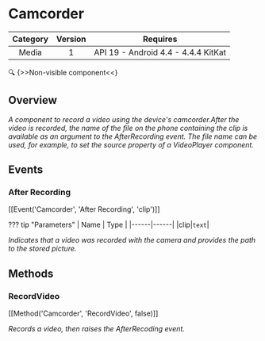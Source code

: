 # Camcorder

| Category | Version | Requires |
|:--------:|:-------:|:--------:|
|Media|1|API 19 - Android 4.4 - 4.4.4 KitKat|

:mag: {>>Non-visible component<<}

## Overview

_A component to record a video using the device's camcorder.After the video is recorded, the name of the file on the phone containing the clip is available as an argument to the AfterRecording event. The file name can be used, for example, to set the source property of a VideoPlayer component._

## Events

### After Recording

[[Event('Camcorder', 'After Recording', 'clip')]]

??? tip "Parameters"
    | Name | Type |
    |------|------|
    |clip|`text`|


_Indicates that a video was recorded with the camera and provides the path to
 the stored picture._

## Methods

### RecordVideo

[[Method('Camcorder', 'RecordVideo', false)]]

_Records a video, then raises the AfterRecoding event._
